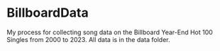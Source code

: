 # BillboardData
My process for collecting song data on the Billboard Year-End Hot 100 Singles from 2000 to 2023. All data is in the data folder.
